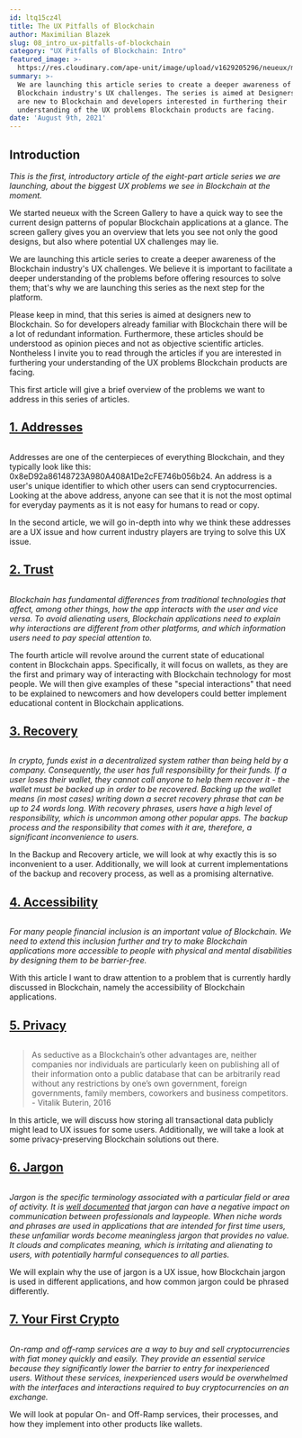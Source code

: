 ```yaml
---
id: ltq15cz4l
title: The UX Pitfalls of Blockchain
author: Maximilian Blazek
slug: 08_intro_ux-pitfalls-of-blockchain
category: "UX Pitfalls of Blockchain: Intro"
featured_image: >-
  https://res.cloudinary.com/ape-unit/image/upload/v1629205296/neueux/media/articles/header_intro.jpg
summary: >-
  We are launching this article series to create a deeper awareness of the
  Blockchain industry's UX challenges. The series is aimed at Designers which
  are new to Blockchain and developers interested in furthering their
  understanding of the UX problems Blockchain products are facing.
date: 'August 9th, 2021'
---
```

## Introduction

*This is the first, introductory article of the eight-part article series we are launching, about the biggest UX problems we see in Blockchain at the moment.*

We started neueux with the Screen Gallery to have a quick way to see the current design patterns of popular Blockchain applications at a glance. The screen gallery gives you an overview that lets you see not only the good designs, but also where potential UX challenges may lie.

We are launching this article series to create a deeper awareness of the Blockchain industry's UX challenges. We believe it is important to facilitate a deeper understanding of the problems before offering resources to solve them; that's why we are launching this series as the next step for the platform. 

Please keep in mind, that this series is aimed at designers new to Blockchain. So for developers already familiar with Blockchain there will be a lot of redundant information. Furthermore, these articles should be understood as opinion pieces and not as objective scientific articles. Nontheless I invite you to read through the articles if you are interested in furthering your understanding of the UX problems Blockchain products are facing.

This first article will give a brief overview of the problems we want to address in this series of articles.

## [1. Addresses](/articles/01_addresses)

<a href="/articles/01_addresses"><img src="https://res.cloudinary.com/ape-unit/image/upload/v1629205239/neueux/media/articles/header_address.jpg" alt=""></a>

Addresses are one of the centerpieces of everything Blockchain, and they typically look like this: 0x8eD92a86148723A980A408A1De2cFE746b056b24. An address is a user's unique identifier to which other users can send cryptocurrencies. Looking at the above address, anyone can see that it is not the most optimal for everyday payments as it is not easy for humans to read or copy.

In the second article, we will go in-depth into why we think these addresses are a UX issue and how current industry players are trying to solve this UX issue.

## [2. Trust](/articles/02_trust)

<a href="/articles/02_trust"><img src="https://res.cloudinary.com/ape-unit/image/upload/v1629205256/neueux/media/articles/header_trust.jpg" alt=""></a>

*Blockchain has fundamental differences from traditional technologies that affect, among other things, how the app interacts with the user and vice versa. To avoid alienating users, Blockchain applications need to explain why interactions are different from other platforms, and which information users need to pay special attention to.*

The fourth article will revolve around the current state of educational content in Blockchain apps. Specifically, it will focus on wallets, as they are the first and primary way of interacting with Blockchain technology for most people. We will then give examples of these "special interactions" that need to be explained to newcomers and how developers could better implement educational content in Blockchain applications.

## [3. Recovery](/articles/03_recovery)

<a href="/articles/03_recovery"><img src="https://res.cloudinary.com/ape-unit/image/upload/v1629205276/neueux/media/articles/header_recovery.jpg" alt=""></a>

*In crypto, funds exist in a decentralized system rather than being held by a company. Consequently, the user has full responsibility for their funds. If a user loses their wallet, they cannot call anyone to help them recover it - the wallet must be backed up in order to be recovered. Backing up the wallet means (in most cases) writing down a secret recovery phrase that can be up to 24 words long.  With recovery phrases, users have a high level of responsibility, which is uncommon among other popular apps. The backup process and the responsibility that comes with it are, therefore, a significant inconvenience to users.*

In the Backup and Recovery article, we will look at why exactly this is so inconvenient to a user. Additionally, we will look at current implementations of the backup and recovery process, as well as a promising alternative.

## [4. Accessibility](/articles/04_accessibility)

<a href="/articles/04_accessibility"><img src="https://res.cloudinary.com/ape-unit/image/upload/v1629470770/neueux/media/articles/Frame%202036.png" alt=""></a>

*For many people financial inclusion is an important value of Blockchain. We need to extend this inclusion further and try to make Blockchain applications more accessible to people with physical and mental disabilities by designing them to be barrier-free.*

With this article I want to draw attention to a problem that is currently hardly discussed in Blockchain, namely the accessibility of Blockchain applications.

## [5. Privacy](/articles/05_privacy)

<a href="/articles/05_privacy"><img src="https://res.cloudinary.com/ape-unit/image/upload/v1629470767/neueux/media/articles/Frame%202018.png" alt=""></a>

> As seductive as a Blockchain’s other advantages are, neither companies nor individuals are particularly keen on publishing all of their information onto a public database that can be arbitrarily read without any restrictions by one’s own government, foreign governments, family members, coworkers and business competitors. - Vitalik Buterin, 2016

In this article, we will discuss how storing all transactional data publicly might lead to UX issues for some users. Additionally, we will take a look at some privacy-preserving Blockchain solutions out there.

## [6. Jargon](/articles/06_jargon)

<a href="/articles/06_jargon"><img src="https://res.cloudinary.com/ape-unit/image/upload/v1629470775/neueux/media/articles/Frame%202043.png" alt=""></a>

*Jargon is the specific terminology associated with a particular field or area of activity. It is [well documented](https://doi.org/10.2190%2FJ8JJ-4YD0-4R00-G5N0) that jargon can have a negative impact on communication between professionals and laypeople. When niche words and phrases are used in applications that are intended for first time users, these unfamiliar words become meaningless jargon that provides no value. It clouds and complicates meaning, which is irritating and alienating to users, with potentially harmful consequences to all parties.*

We will explain why the use of jargon is a UX issue, how Blockchain jargon is used in different applications, and how common jargon could be phrased differently.

## [7. Your First Crypto](/articles/07_first-crypto)

<a href="/articles/07_first-crypto"><img src="https://res.cloudinary.com/ape-unit/image/upload/v1629470773/neueux/media/articles/Frame%202042.png" alt=""></a>

*On-ramp and off-ramp services are a way to buy and sell cryptocurrencies with fiat money quickly and easily. They provide an essential service because they significantly lower the barrier to entry for inexperienced users. Without these services, inexperienced users would be overwhelmed with the interfaces and interactions required to buy cryptocurrencies on an exchange.*

We will look at popular On- and Off-Ramp services, their processes, and how they implement into other products like wallets.

